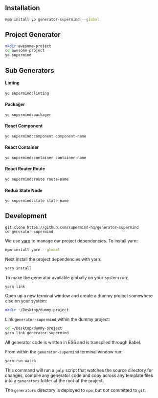 ## Installation

```bash
npm install yo generator-supermind --global
```

## Project Generator

```bash
mkdir awesome-project
cd awesome-project
yo supermind
```

## Sub Generators

#### Linting

```bash
yo supermind:linting
```

#### Packager

```bash
yo supermind:packager
```

#### React Component

```bash
yo supermind:component component-name
```

#### React Container

```bash
yo supermind:container container-name
```

#### React Router Route

```bash
yo supermind:route route-name
```

#### Redux State Node

```bash
yo supermind:state state-name
```

## Development

```
git clone https://github.com/supermind-hq/generator-supermind
cd generator-supermind
```

We use [yarn][yarn] to manage our project dependencies. To install yarn:

```bash
npm install yarn --global
```

Next install the project dependencies with yarn:

```bash
yarn install
```

To make the generator available globally on your system run:

```bash
yarn link
```

Open up a new terminal window and create a dummy project somewhere else on your system:

```bash
mkdir ~/Desktop/dummy-project
```

Link `generator-supermind` within the dummy project:

```bash
cd ~/Desktop/dummy-project
yarn link generator-supermind
```

All generator code is written in ES6 and is transpiled through Babel.

From within the `generator-supermind` terminal window run:

```bash
yarn run watch
```

This command will run a `gulp` script that watches the source directory for changes, compile any generator code and copy across any template files into a `generators` folder at the root of the project.

The `generators` directory is deployed to `npm`, but _not_ committed to `git`.

[yarn]:https://yarnpkg.com/
